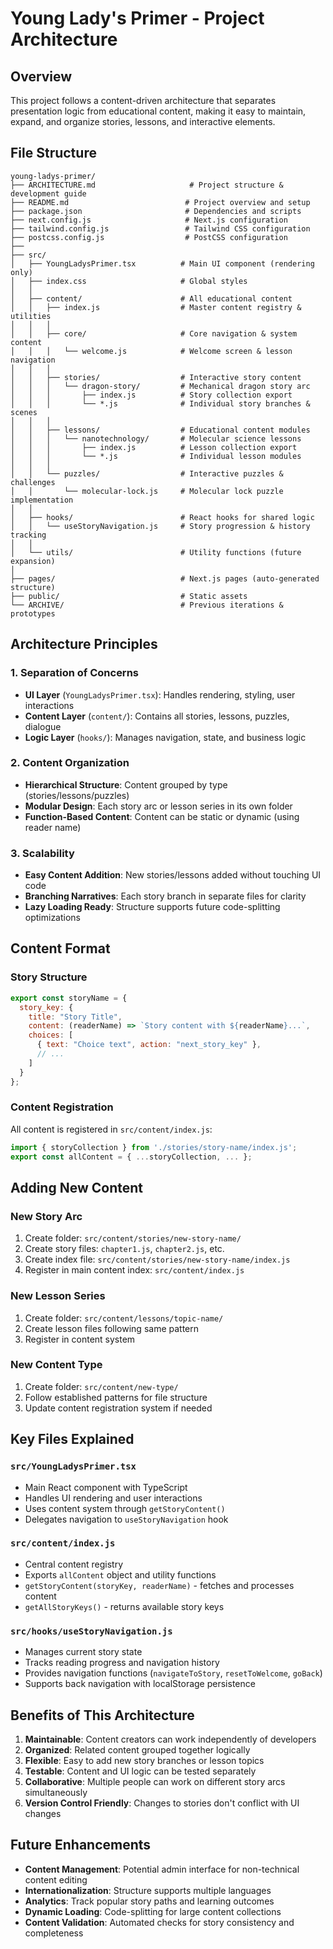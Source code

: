 # Young Lady's Primer - Project Architecture

## Overview
This project follows a content-driven architecture that separates presentation logic from educational content, making it easy to maintain, expand, and organize stories, lessons, and interactive elements.

## File Structure

```
young-ladys-primer/
├── ARCHITECTURE.md                     # Project structure & development guide
├── README.md                          # Project overview and setup
├── package.json                       # Dependencies and scripts
├── next.config.js                     # Next.js configuration
├── tailwind.config.js                 # Tailwind CSS configuration
├── postcss.config.js                  # PostCSS configuration
├── 
├── src/
│   ├── YoungLadysPrimer.tsx          # Main UI component (rendering only)
│   ├── index.css                     # Global styles
│   │
│   ├── content/                      # All educational content
│   │   ├── index.js                  # Master content registry & utilities
│   │   │
│   │   ├── core/                     # Core navigation & system content
│   │   │   └── welcome.js            # Welcome screen & lesson navigation
│   │   │
│   │   ├── stories/                  # Interactive story content
│   │   │   └── dragon-story/         # Mechanical dragon story arc
│   │   │       ├── index.js          # Story collection export
│   │   │       └── *.js              # Individual story branches & scenes
│   │   │
│   │   ├── lessons/                  # Educational content modules
│   │   │   └── nanotechnology/       # Molecular science lessons
│   │   │       ├── index.js          # Lesson collection export
│   │   │       └── *.js              # Individual lesson modules
│   │   │
│   │   └── puzzles/                  # Interactive puzzles & challenges
│   │       └── molecular-lock.js     # Molecular lock puzzle implementation
│   │
│   ├── hooks/                        # React hooks for shared logic
│   │   └── useStoryNavigation.js     # Story progression & history tracking
│   │
│   └── utils/                        # Utility functions (future expansion)
│
├── pages/                            # Next.js pages (auto-generated structure)
├── public/                           # Static assets
└── ARCHIVE/                          # Previous iterations & prototypes
```

## Architecture Principles

### 1. Separation of Concerns
- **UI Layer** (`YoungLadysPrimer.tsx`): Handles rendering, styling, user interactions
- **Content Layer** (`content/`): Contains all stories, lessons, puzzles, dialogue
- **Logic Layer** (`hooks/`): Manages navigation, state, and business logic

### 2. Content Organization
- **Hierarchical Structure**: Content grouped by type (stories/lessons/puzzles)
- **Modular Design**: Each story arc or lesson series in its own folder
- **Function-Based Content**: Content can be static or dynamic (using reader name)

### 3. Scalability
- **Easy Content Addition**: New stories/lessons added without touching UI code
- **Branching Narratives**: Each story branch in separate files for clarity
- **Lazy Loading Ready**: Structure supports future code-splitting optimizations

## Content Format

### Story Structure
```javascript
export const storyName = {
  story_key: {
    title: "Story Title",
    content: (readerName) => `Story content with ${readerName}...`,
    choices: [
      { text: "Choice text", action: "next_story_key" },
      // ...
    ]
  }
};
```

### Content Registration
All content is registered in `src/content/index.js`:
```javascript
import { storyCollection } from './stories/story-name/index.js';
export const allContent = { ...storyCollection, ... };
```

## Adding New Content

### New Story Arc
1. Create folder: `src/content/stories/new-story-name/`
2. Create story files: `chapter1.js`, `chapter2.js`, etc.
3. Create index file: `src/content/stories/new-story-name/index.js`
4. Register in main content index: `src/content/index.js`

### New Lesson Series  
1. Create folder: `src/content/lessons/topic-name/`
2. Create lesson files following same pattern
3. Register in content system

### New Content Type
1. Create folder: `src/content/new-type/`
2. Follow established patterns for file structure
3. Update content registration system if needed

## Key Files Explained

### `src/YoungLadysPrimer.tsx`
- Main React component with TypeScript
- Handles UI rendering and user interactions
- Uses content system through `getStoryContent()`
- Delegates navigation to `useStoryNavigation` hook

### `src/content/index.js`  
- Central content registry
- Exports `allContent` object and utility functions
- `getStoryContent(storyKey, readerName)` - fetches and processes content
- `getAllStoryKeys()` - returns available story keys

### `src/hooks/useStoryNavigation.js`
- Manages current story state
- Tracks reading progress and navigation history
- Provides navigation functions (`navigateToStory`, `resetToWelcome`, `goBack`)
- Supports back navigation with localStorage persistence

## Benefits of This Architecture

1. **Maintainable**: Content creators can work independently of developers
2. **Organized**: Related content grouped together logically  
3. **Flexible**: Easy to add new story branches or lesson topics
4. **Testable**: Content and UI logic can be tested separately
5. **Collaborative**: Multiple people can work on different story arcs simultaneously
6. **Version Control Friendly**: Changes to stories don't conflict with UI changes

## Future Enhancements

- **Content Management**: Potential admin interface for non-technical content editing
- **Internationalization**: Structure supports multiple languages
- **Analytics**: Track popular story paths and learning outcomes
- **Dynamic Loading**: Code-splitting for large content collections
- **Content Validation**: Automated checks for story consistency and completeness